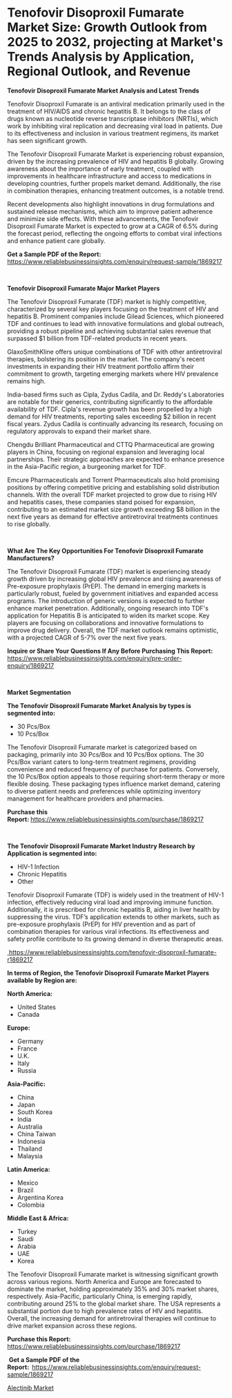 <p><h1>Tenofovir Disoproxil Fumarate Market Size: Growth Outlook from 2025 to 2032, projecting at Market's Trends Analysis by Application, Regional Outlook, and Revenue</h1></p><p><strong>Tenofovir Disoproxil Fumarate Market Analysis and Latest Trends</strong></p>
<p><p>Tenofovir Disoproxil Fumarate is an antiviral medication primarily used in the treatment of HIV/AIDS and chronic hepatitis B. It belongs to the class of drugs known as nucleotide reverse transcriptase inhibitors (NRTIs), which work by inhibiting viral replication and decreasing viral load in patients. Due to its effectiveness and inclusion in various treatment regimens, its market has seen significant growth.</p><p>The Tenofovir Disoproxil Fumarate Market is experiencing robust expansion, driven by the increasing prevalence of HIV and hepatitis B globally. Growing awareness about the importance of early treatment, coupled with improvements in healthcare infrastructure and access to medications in developing countries, further propels market demand. Additionally, the rise in combination therapies, enhancing treatment outcomes, is a notable trend.</p><p>Recent developments also highlight innovations in drug formulations and sustained release mechanisms, which aim to improve patient adherence and minimize side effects. With these advancements, the Tenofovir Disoproxil Fumarate Market is expected to grow at a CAGR of 6.5% during the forecast period, reflecting the ongoing efforts to combat viral infections and enhance patient care globally.</p></p>
<p><strong>Get a Sample PDF of the Report:&nbsp;</strong> <a href="https://www.reliablebusinessinsights.com/enquiry/request-sample/1869217?utm_campaign=2287&utm_medium=2&utm_source=Github&utm_content=ia&utm_term=08032025&utm_id=tenofovir-disoproxil-fumarate">https://www.reliablebusinessinsights.com/enquiry/request-sample/1869217</a></p>
<p>&nbsp;</p>
<p><strong>Tenofovir Disoproxil Fumarate Major Market Players</strong></p>
<p><p>The Tenofovir Disoproxil Fumarate (TDF) market is highly competitive, characterized by several key players focusing on the treatment of HIV and hepatitis B. Prominent companies include Gilead Sciences, which pioneered TDF and continues to lead with innovative formulations and global outreach, providing a robust pipeline and achieving substantial sales revenue that surpassed $1 billion from TDF-related products in recent years. </p><p>GlaxoSmithKline offers unique combinations of TDF with other antiretroviral therapies, bolstering its position in the market. The company's recent investments in expanding their HIV treatment portfolio affirm their commitment to growth, targeting emerging markets where HIV prevalence remains high.</p><p>India-based firms such as Cipla, Zydus Cadila, and Dr. Reddy's Laboratories are notable for their generics, contributing significantly to the affordable availability of TDF. Cipla's revenue growth has been propelled by a high demand for HIV treatments, reporting sales exceeding $2 billion in recent fiscal years. Zydus Cadila is continually advancing its research, focusing on regulatory approvals to expand their market share.</p><p>Chengdu Brilliant Pharmaceutical and CTTQ Pharmaceutical are growing players in China, focusing on regional expansion and leveraging local partnerships. Their strategic approaches are expected to enhance presence in the Asia-Pacific region, a burgeoning market for TDF.</p><p>Emcure Pharmaceuticals and Torrent Pharmaceuticals also hold promising positions by offering competitive pricing and establishing solid distribution channels. With the overall TDF market projected to grow due to rising HIV and hepatitis cases, these companies stand poised for expansion, contributing to an estimated market size growth exceeding $8 billion in the next five years as demand for effective antiretroviral treatments continues to rise globally.</p></p>
<p>&nbsp;</p>
<p><strong>What Are The Key Opportunities For Tenofovir Disoproxil Fumarate Manufacturers?</strong></p>
<p><p>The Tenofovir Disoproxil Fumarate (TDF) market is experiencing steady growth driven by increasing global HIV prevalence and rising awareness of Pre-exposure prophylaxis (PrEP). The demand in emerging markets is particularly robust, fueled by government initiatives and expanded access programs. The introduction of generic versions is expected to further enhance market penetration. Additionally, ongoing research into TDF's application for Hepatitis B is anticipated to widen its market scope. Key players are focusing on collaborations and innovative formulations to improve drug delivery. Overall, the TDF market outlook remains optimistic, with a projected CAGR of 5-7% over the next five years.</p></p>
<p><strong>Inquire or Share Your Questions If Any Before Purchasing This Report:</strong> <a href="https://www.reliablebusinessinsights.com/enquiry/pre-order-enquiry/1869217?utm_campaign=2287&utm_medium=2&utm_source=Github&utm_content=ia&utm_term=08032025&utm_id=tenofovir-disoproxil-fumarate">https://www.reliablebusinessinsights.com/enquiry/pre-order-enquiry/1869217</a></p>
<p>&nbsp;</p>
<p><strong>Market Segmentation</strong></p>
<p><strong>The Tenofovir Disoproxil Fumarate Market Analysis by types is segmented into:</strong></p>
<p><ul><li>30 Pcs/Box</li><li>10 Pcs/Box</li></ul></p>
<p><p>The Tenofovir Disoproxil Fumarate market is categorized based on packaging, primarily into 30 Pcs/Box and 10 Pcs/Box options. The 30 Pcs/Box variant caters to long-term treatment regimens, providing convenience and reduced frequency of purchase for patients. Conversely, the 10 Pcs/Box option appeals to those requiring short-term therapy or more flexible dosing. These packaging types influence market demand, catering to diverse patient needs and preferences while optimizing inventory management for healthcare providers and pharmacies.</p></p>
<p><strong>Purchase this Report:&nbsp;</strong><a href="https://www.reliablebusinessinsights.com/purchase/1869217?utm_campaign=2287&utm_medium=2&utm_source=Github&utm_content=ia&utm_term=08032025&utm_id=tenofovir-disoproxil-fumarate">https://www.reliablebusinessinsights.com/purchase/1869217</a></p>
<p>&nbsp;</p>
<p><strong>The Tenofovir Disoproxil Fumarate Market Industry Research by Application is segmented into:</strong></p>
<p><ul><li>HIV-1 Infection</li><li>Chronic Hepatitis</li><li>Other</li></ul></p>
<p><p>Tenofovir Disoproxil Fumarate (TDF) is widely used in the treatment of HIV-1 infection, effectively reducing viral load and improving immune function. Additionally, it is prescribed for chronic hepatitis B, aiding in liver health by suppressing the virus. TDF’s application extends to other markets, such as pre-exposure prophylaxis (PrEP) for HIV prevention and as part of combination therapies for various viral infections. Its effectiveness and safety profile contribute to its growing demand in diverse therapeutic areas.</p></p>
<p><a href="https://www.reliablebusinessinsights.com/tenofovir-disoproxil-fumarate-r1869217?utm_campaign=2287&utm_medium=2&utm_source=Github&utm_content=ia&utm_term=08032025&utm_id=tenofovir-disoproxil-fumarate">&nbsp;https://www.reliablebusinessinsights.com/tenofovir-disoproxil-fumarate-r1869217</a></p>
<p><strong>In terms of Region, the Tenofovir Disoproxil Fumarate Market Players available by Region are:</strong></p>
<p>
    <p> <strong> North America: </strong>
        <ul>
            <li>United States</li>
            <li>Canada</li>
        </ul>
        </p> 
    <p> <strong> Europe: </strong>
        <ul>
            <li>Germany</li>
            <li>France</li>
            <li>U.K.</li>
            <li>Italy</li>
            <li>Russia</li>
        </ul>
        </p> 
    <p> <strong> Asia-Pacific: </strong>
        <ul>
            <li>China</li>
            <li>Japan</li>
            <li>South Korea</li>
            <li>India</li>
            <li>Australia</li>
            <li>China Taiwan</li>
            <li>Indonesia</li>
            <li>Thailand</li>
            <li>Malaysia</li>
        </ul>
        </p> 
    <p> <strong> Latin America: </strong>
        <ul>
            <li>Mexico</li>
            <li>Brazil</li>
            <li>Argentina Korea</li>
            <li>Colombia</li>
        </ul>
        </p> 
    <p> <strong> Middle East & Africa: </strong>
        <ul>
            <li>Turkey</li>
            <li>Saudi</li>
            <li>Arabia</li>
            <li>UAE</li>
            <li>Korea</li>
        </ul>
    </p>
    </p>
<p><p>The Tenofovir Disoproxil Fumarate market is witnessing significant growth across various regions. North America and Europe are forecasted to dominate the market, holding approximately 35% and 30% market shares, respectively. Asia-Pacific, particularly China, is emerging rapidly, contributing around 25% to the global market share. The USA represents a substantial portion due to high prevalence rates of HIV and hepatitis. Overall, the increasing demand for antiretroviral therapies will continue to drive market expansion across these regions.</p></p>
<p><strong>Purchase this Report: </strong><a href="https://www.reliablebusinessinsights.com/purchase/1869217?utm_campaign=2287&utm_medium=2&utm_source=Github&utm_content=ia&utm_term=08032025&utm_id=tenofovir-disoproxil-fumarate">https://www.reliablebusinessinsights.com/purchase/1869217</a></p>
<p>&nbsp;<strong>Get a Sample PDF of the Report:&nbsp;&nbsp;</strong><a href="https://www.reliablebusinessinsights.com/enquiry/request-sample/1869217?utm_campaign=2287&utm_medium=2&utm_source=Github&utm_content=ia&utm_term=08032025&utm_id=tenofovir-disoproxil-fumarate">https://www.reliablebusinessinsights.com/enquiry/request-sample/1869217</a></p>
<p><strong></strong></p>
<p><p><a href="https://github.com/edacruz6/Market-Research-Report-List-1/blob/main/alectinib-market.md?utm_campaign=2287&utm_medium=2&utm_source=Github&utm_content=ia&utm_term=08032025&utm_id=tenofovir-disoproxil-fumarate">Alectinib Market</a></p></p>